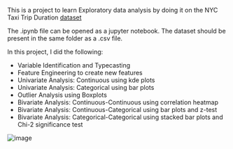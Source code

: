 This is a project to learn Exploratory data analysis by doing it on the NYC Taxi Trip Duration [dataset](https://drive.google.com/file/d/1AYgg6_bTxW84Ip5Yhs0jhEsn88nFot6z/view?usp=sharing)

The .ipynb file can be opened as a jupyter notebook. The dataset should be present in the same folder as a .csv file.

In this project, I did the following:

* Variable Identification and Typecasting
* Feature Engineering to create new features
* Univariate Analysis: Continuous using kde plots
* Univariate Analysis: Categorical using bar plots
* Outlier Analysis using Boxplots
* Bivariate Analysis: Continuous-Continuous using correlation heatmap
* Bivariate Analysis: Continuous-Categorical using bar plots and z-test
* Bivariate Analysis: Categorical-Categorical using stacked bar plots and Chi-2 significance test

![image](https://user-images.githubusercontent.com/91553008/208332963-8ed57e1b-9576-4663-85d7-c72a0e1806bf.png)


